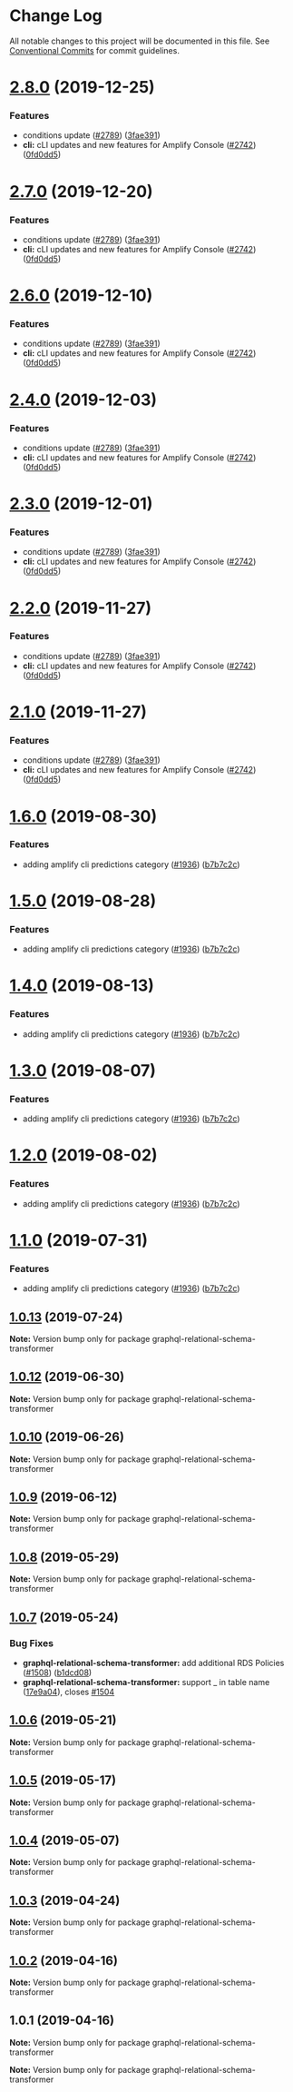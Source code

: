 # Change Log

All notable changes to this project will be documented in this file.
See [Conventional Commits](https://conventionalcommits.org) for commit guidelines.

# [2.8.0](https://github.com/aws-amplify/amplify-cli/compare/graphql-relational-schema-transformer@1.24.0...graphql-relational-schema-transformer@2.8.0) (2019-12-25)


### Features

* conditions update ([#2789](https://github.com/aws-amplify/amplify-cli/issues/2789)) ([3fae391](https://github.com/aws-amplify/amplify-cli/commit/3fae391340d5fd151e1c43286c90142b5ab0eab0))
* **cli:** cLI updates and new features for Amplify Console ([#2742](https://github.com/aws-amplify/amplify-cli/issues/2742)) ([0fd0dd5](https://github.com/aws-amplify/amplify-cli/commit/0fd0dd5102177766c454c8715fa5acac32385048))





# [2.7.0](https://github.com/aws-amplify/amplify-cli/compare/graphql-relational-schema-transformer@1.24.0...graphql-relational-schema-transformer@2.7.0) (2019-12-20)


### Features

* conditions update ([#2789](https://github.com/aws-amplify/amplify-cli/issues/2789)) ([3fae391](https://github.com/aws-amplify/amplify-cli/commit/3fae391340d5fd151e1c43286c90142b5ab0eab0))
* **cli:** cLI updates and new features for Amplify Console ([#2742](https://github.com/aws-amplify/amplify-cli/issues/2742)) ([0fd0dd5](https://github.com/aws-amplify/amplify-cli/commit/0fd0dd5102177766c454c8715fa5acac32385048))





# [2.6.0](https://github.com/aws-amplify/amplify-cli/compare/graphql-relational-schema-transformer@1.24.0...graphql-relational-schema-transformer@2.6.0) (2019-12-10)


### Features

* conditions update ([#2789](https://github.com/aws-amplify/amplify-cli/issues/2789)) ([3fae391](https://github.com/aws-amplify/amplify-cli/commit/3fae391340d5fd151e1c43286c90142b5ab0eab0))
* **cli:** cLI updates and new features for Amplify Console ([#2742](https://github.com/aws-amplify/amplify-cli/issues/2742)) ([0fd0dd5](https://github.com/aws-amplify/amplify-cli/commit/0fd0dd5102177766c454c8715fa5acac32385048))





# [2.4.0](https://github.com/aws-amplify/amplify-cli/compare/graphql-relational-schema-transformer@1.24.0...graphql-relational-schema-transformer@2.4.0) (2019-12-03)


### Features

* conditions update ([#2789](https://github.com/aws-amplify/amplify-cli/issues/2789)) ([3fae391](https://github.com/aws-amplify/amplify-cli/commit/3fae391340d5fd151e1c43286c90142b5ab0eab0))
* **cli:** cLI updates and new features for Amplify Console ([#2742](https://github.com/aws-amplify/amplify-cli/issues/2742)) ([0fd0dd5](https://github.com/aws-amplify/amplify-cli/commit/0fd0dd5102177766c454c8715fa5acac32385048))





# [2.3.0](https://github.com/aws-amplify/amplify-cli/compare/graphql-relational-schema-transformer@1.24.0...graphql-relational-schema-transformer@2.3.0) (2019-12-01)


### Features

* conditions update ([#2789](https://github.com/aws-amplify/amplify-cli/issues/2789)) ([3fae391](https://github.com/aws-amplify/amplify-cli/commit/3fae391340d5fd151e1c43286c90142b5ab0eab0))
* **cli:** cLI updates and new features for Amplify Console ([#2742](https://github.com/aws-amplify/amplify-cli/issues/2742)) ([0fd0dd5](https://github.com/aws-amplify/amplify-cli/commit/0fd0dd5102177766c454c8715fa5acac32385048))





# [2.2.0](https://github.com/aws-amplify/amplify-cli/compare/graphql-relational-schema-transformer@1.24.0...graphql-relational-schema-transformer@2.2.0) (2019-11-27)


### Features

* conditions update ([#2789](https://github.com/aws-amplify/amplify-cli/issues/2789)) ([3fae391](https://github.com/aws-amplify/amplify-cli/commit/3fae391340d5fd151e1c43286c90142b5ab0eab0))
* **cli:** cLI updates and new features for Amplify Console ([#2742](https://github.com/aws-amplify/amplify-cli/issues/2742)) ([0fd0dd5](https://github.com/aws-amplify/amplify-cli/commit/0fd0dd5102177766c454c8715fa5acac32385048))





# [2.1.0](https://github.com/aws-amplify/amplify-cli/compare/graphql-relational-schema-transformer@1.24.0...graphql-relational-schema-transformer@2.1.0) (2019-11-27)


### Features

* conditions update ([#2789](https://github.com/aws-amplify/amplify-cli/issues/2789)) ([3fae391](https://github.com/aws-amplify/amplify-cli/commit/3fae391340d5fd151e1c43286c90142b5ab0eab0))
* **cli:** cLI updates and new features for Amplify Console ([#2742](https://github.com/aws-amplify/amplify-cli/issues/2742)) ([0fd0dd5](https://github.com/aws-amplify/amplify-cli/commit/0fd0dd5102177766c454c8715fa5acac32385048))





# [1.6.0](https://github.com/aws-amplify/amplify-cli/compare/graphql-relational-schema-transformer@1.0.13...graphql-relational-schema-transformer@1.6.0) (2019-08-30)


### Features

* adding amplify cli predictions category ([#1936](https://github.com/aws-amplify/amplify-cli/issues/1936)) ([b7b7c2c](https://github.com/aws-amplify/amplify-cli/commit/b7b7c2c))





# [1.5.0](https://github.com/aws-amplify/amplify-cli/compare/graphql-relational-schema-transformer@1.0.13...graphql-relational-schema-transformer@1.5.0) (2019-08-28)


### Features

* adding amplify cli predictions category ([#1936](https://github.com/aws-amplify/amplify-cli/issues/1936)) ([b7b7c2c](https://github.com/aws-amplify/amplify-cli/commit/b7b7c2c))





# [1.4.0](https://github.com/aws-amplify/amplify-cli/compare/graphql-relational-schema-transformer@1.0.13...graphql-relational-schema-transformer@1.4.0) (2019-08-13)


### Features

* adding amplify cli predictions category ([#1936](https://github.com/aws-amplify/amplify-cli/issues/1936)) ([b7b7c2c](https://github.com/aws-amplify/amplify-cli/commit/b7b7c2c))





# [1.3.0](https://github.com/aws-amplify/amplify-cli/compare/graphql-relational-schema-transformer@1.0.13...graphql-relational-schema-transformer@1.3.0) (2019-08-07)


### Features

* adding amplify cli predictions category ([#1936](https://github.com/aws-amplify/amplify-cli/issues/1936)) ([b7b7c2c](https://github.com/aws-amplify/amplify-cli/commit/b7b7c2c))





# [1.2.0](https://github.com/aws-amplify/amplify-cli/compare/graphql-relational-schema-transformer@1.0.13...graphql-relational-schema-transformer@1.2.0) (2019-08-02)


### Features

* adding amplify cli predictions category ([#1936](https://github.com/aws-amplify/amplify-cli/issues/1936)) ([b7b7c2c](https://github.com/aws-amplify/amplify-cli/commit/b7b7c2c))





# [1.1.0](https://github.com/aws-amplify/amplify-cli/compare/graphql-relational-schema-transformer@1.0.13...graphql-relational-schema-transformer@1.1.0) (2019-07-31)


### Features

* adding amplify cli predictions category ([#1936](https://github.com/aws-amplify/amplify-cli/issues/1936)) ([b7b7c2c](https://github.com/aws-amplify/amplify-cli/commit/b7b7c2c))





## [1.0.13](https://github.com/aws-amplify/amplify-cli/compare/graphql-relational-schema-transformer@1.0.12...graphql-relational-schema-transformer@1.0.13) (2019-07-24)

**Note:** Version bump only for package graphql-relational-schema-transformer





## [1.0.12](https://github.com/aws-amplify/amplify-cli/compare/graphql-relational-schema-transformer@1.0.10...graphql-relational-schema-transformer@1.0.12) (2019-06-30)

**Note:** Version bump only for package graphql-relational-schema-transformer





## [1.0.10](https://github.com/aws-amplify/amplify-cli/compare/graphql-relational-schema-transformer@1.0.9...graphql-relational-schema-transformer@1.0.10) (2019-06-26)

**Note:** Version bump only for package graphql-relational-schema-transformer





## [1.0.9](https://github.com/aws-amplify/amplify-cli/compare/graphql-relational-schema-transformer@1.0.8...graphql-relational-schema-transformer@1.0.9) (2019-06-12)

**Note:** Version bump only for package graphql-relational-schema-transformer





## [1.0.8](https://github.com/aws-amplify/amplify-cli/compare/graphql-relational-schema-transformer@1.0.7...graphql-relational-schema-transformer@1.0.8) (2019-05-29)

**Note:** Version bump only for package graphql-relational-schema-transformer





## [1.0.7](https://github.com/aws-amplify/amplify-cli/compare/graphql-relational-schema-transformer@1.0.6...graphql-relational-schema-transformer@1.0.7) (2019-05-24)


### Bug Fixes

* **graphql-relational-schema-transformer:** add additional RDS Policies ([#1508](https://github.com/aws-amplify/amplify-cli/issues/1508)) ([b1dcd08](https://github.com/aws-amplify/amplify-cli/commit/b1dcd08))
* **graphql-relational-schema-transformer:** support _ in table name ([17e9a04](https://github.com/aws-amplify/amplify-cli/commit/17e9a04)), closes [#1504](https://github.com/aws-amplify/amplify-cli/issues/1504)





## [1.0.6](https://github.com/aws-amplify/amplify-cli/compare/graphql-relational-schema-transformer@1.0.5...graphql-relational-schema-transformer@1.0.6) (2019-05-21)

**Note:** Version bump only for package graphql-relational-schema-transformer





## [1.0.5](https://github.com/aws-amplify/amplify-cli/compare/graphql-relational-schema-transformer@1.0.4...graphql-relational-schema-transformer@1.0.5) (2019-05-17)

**Note:** Version bump only for package graphql-relational-schema-transformer





## [1.0.4](https://github.com/aws-amplify/amplify-cli/compare/graphql-relational-schema-transformer@1.0.3...graphql-relational-schema-transformer@1.0.4) (2019-05-07)

**Note:** Version bump only for package graphql-relational-schema-transformer





## [1.0.3](https://github.com/aws-amplify/amplify-cli/compare/graphql-relational-schema-transformer@1.0.2...graphql-relational-schema-transformer@1.0.3) (2019-04-24)

**Note:** Version bump only for package graphql-relational-schema-transformer





## [1.0.2](https://github.com/aws-amplify/amplify-cli/compare/graphql-relational-schema-transformer@1.0.1...graphql-relational-schema-transformer@1.0.2) (2019-04-16)

**Note:** Version bump only for package graphql-relational-schema-transformer





## 1.0.1 (2019-04-16)

**Note:** Version bump only for package graphql-relational-schema-transformer





**Note:** Version bump only for package graphql-relational-schema-transformer
